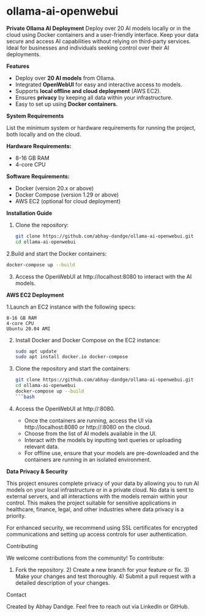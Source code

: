 # ollama-ai-openwebui
**Private Ollama AI Deployment**  Deploy over 20 AI models locally or in the cloud using Docker containers and a user-friendly interface. Keep your data secure and access AI capabilities without relying on third-party services. Ideal for businesses and individuals seeking control over their AI deployments.

**Features**

- Deploy over **20 AI models** from Ollama.
- Integrated **OpenWebUI** for easy and interactive access to models.
- Supports **local offline and cloud deployment** (AWS EC2).
- Ensures **privacy** by keeping all data within your infrastructure.
- Easy to set up using **Docker containers.**

**System Requirements**

List the minimum system or hardware requirements for running the project, both locally and on the cloud.

**Hardware Requirements:**
- 8-16 GB RAM
- 4-core CPU

**Software Requirements:**
- Docker (version 20.x or above)
- Docker Compose (version 1.29 or above)
- AWS EC2 (optional for cloud deployment)

**Installation Guide**
1. Clone the repository:
   ```bash
   git clone https://github.com/abhay-dandge/ollama-ai-openwebui.git
   cd ollama-ai-openwebui

2.Build and start the Docker containers:

   ```bash
   docker-compose up --build
```
3. Access the OpenWebUI at http://localhost:8080 to interact with the AI models.

**AWS EC2 Deployment**

1.Launch an EC2 instance with the following specs:

    8-16 GB RAM
    4-core CPU
    Ubuntu 20.04 AMI

2. Install Docker and Docker Compose on the EC2 instance:
   ```bash
   sudo apt update
   sudo apt install docker.io docker-compose
   ```
3. Clone the repository and start the containers:
   ```bash
   git clone https://github.com/abhay-dandge/ollama-ai-openwebui.git
   cd ollama-ai-openwebui
   docker-compose up --build
   ```bash
4. Access the OpenWebUI at http://<your-ec2-public-ip>:8080.

   - Once the containers are running, access the UI via http://localhost:8080 or http://<your-ec2-public-ip>:8080 on the cloud.
   - Choose from the list of AI models available in the UI.
   - Interact with the models by inputting text queries or uploading relevant data.
   - For offline use, ensure that your models are pre-downloaded and the containers are running in an isolated environment.

**Data Privacy & Security**

This project ensures complete privacy of your data by allowing you to run AI models on your local infrastructure or in a private cloud. No data is sent to external servers, and all interactions with the models remain within your control. This makes the project suitable for sensitive applications in healthcare, finance, legal, and other industries where data privacy is a priority.

For enhanced security, we recommend using SSL certificates for encrypted communications and setting up access controls for user authentication.

Contributing

We welcome contributions from the community! To contribute:

   1) Fork the repository.
    2) Create a new branch for your feature or fix.
     3) Make your changes and test thoroughly.
      4) Submit a pull request with a detailed description of your changes.

Contact

Created by Abhay Dandge. Feel free to reach out via LinkedIn or GitHub.
